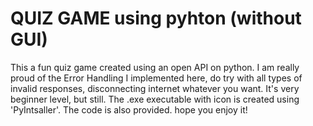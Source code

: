 # QUIZ GAME using pyhton (without GUI)
This a fun quiz game created using an open API on python. I am really proud of the Error Handling I implemented here, do try with all types of invalid responses, disconnecting internet whatever you want. It's very beginner level, but still. The .exe executable with icon is created using 'PyIntsaller'. The code is also provided. hope you enjoy it!
